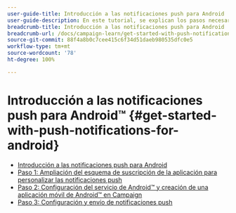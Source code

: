 ```yaml
---
user-guide-title: Introducción a las notificaciones push para Android
user-guide-description: En este tutorial, se explican los pasos necesarios para enviar notificaciones push de Adobe Campaign a una aplicación de Android.
breadcrumb-title: Introducción a las notificaciones push para Android
breadcrumb-url: /docs/campaign-learn/get-started-with-push-notifications-for-android/introduction.html
source-git-commit: 88f4a8b0c7cee415c6f34d51daeb980535dfc0e5
workflow-type: tm+mt
source-wordcount: '78'
ht-degree: 100%

---
```



# Introducción a las notificaciones push para Android™ {#get-started-with-push-notifications-for-android}

+ [Introducción a las notificaciones push para Android](/help/tutorial-get-started-with-push-notifications-for-android/introduction.md)
+ [Paso 1: Ampliación del esquema de suscripción de la aplicación para personalizar las notificaciones push](/help/tutorial-get-started-with-push-notifications-for-android/extend-the-app-subscription-schema.md)
+ [Paso 2: Configuración del servicio de Android™ y creación de una aplicación móvil de Android™ en Campaign](/help/tutorial-get-started-with-push-notifications-for-android/configure-an-android-service-in-campaign.md)
+ [Paso 3: Configuración y envío de notificaciones push](/help/tutorial-get-started-with-push-notifications-for-android/configure-and-send-push-notifications.md)

